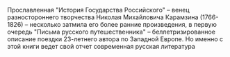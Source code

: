 <!--2017-01-04 13:39:30-->
Прославленная "История Государства Российского" – венец разностороннего творчества Николая Михайловича Карамзина (1766-1826) – несколько затмила его более ранние произведения, в первую очередь "Письма русского путешественника" – беллетризированное описание поездки 23-летнего автора по Западной Европе. Но именно с этой книги ведет свой отчет современная русская литература